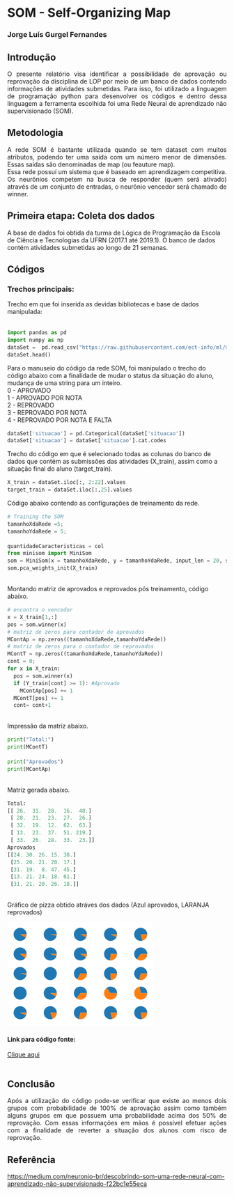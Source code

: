 # SOM - Self-Organizing Map
### Jorge Luís Gurgel Fernandes
 
## Introdução
<p align="justify">
O presente relatório visa identificar a possibilidade de aprovação ou reprovação da disciplina de LOP por meio de um banco de dados contendo
informações de atividades submetidas. Para isso, foi utilizado a linguagem de programação python para desenvolver os códigos e dentro dessa linguagem a ferramenta escolhida foi uma Rede Neural de aprendizado não supervisionado (SOM).
 
## Metodologia<br> 
<p align="justify">
 A rede SOM é bastante utilizada quando se tem dataset com muitos atributos, podendo ter uma saída com um número menor de dimensões.
 Essas saídas são denominadas de map (ou feauture map).<br>
Essa rede possuí um sistema que é baseado em aprendizagem competitiva. Os neurônios competem na busca de responder (quem será ativado) através de um conjunto de entradas, o neurônio vencedor será chamado de winner.
 
## Primeira etapa: Coleta dos dados
A base de dados foi obtida da turma de Lógica de Programação da Escola de Ciência e Tecnologias da UFRN (2017.1 até 2019.1).
O banco de dados contém atividades submetidas ao longo de 21 semanas.
<br>
## Códigos<br>
 
### Trechos principais:
Trecho em que foi inserida as devidas bibliotecas e base de dados manipulada:
<br>
```py	

import pandas as pd
import numpy as np
dataSet =  pd.read_csv("https://raw.githubusercontent.com/ect-info/ml/master/dados/lop_submissao_semana.csv",index_col=False )
dataSet.head()
```

Para o manuseio do código da rede SOM, foi manipulado o trecho do código abaixo com a finalidade de mudar o status da situação do aluno, mudança de uma string para um inteiro.
<br>0 - APROVADO
<br>1 - APROVADO POR NOTA
<br>2 - REPROVADO
<br>3 - REPROVADO POR NOTA
<br>4 - REPROVADO POR NOTA E FALTA
<br>
```py	
dataSet['situacao'] = pd.Categorical(dataSet['situacao'])
dataSet['situacao'] = dataSet['situacao'].cat.codes
```

Trecho do código em que é selecionado todas as colunas do banco de dados que contém as submissões das atividades (X_train),
assim como a situação final do aluno (target_train).<br>
 
```py
X_train = dataSet.iloc[:, 2:22].values 
target_train = dataSet.iloc[:,25].values

```
Código abaixo contendo as configurações de treinamento da rede.

```py
# Training the SOM
tamanhoXdaRede =5; 
tamanhoYdaRede = 5; 

quantidadeCaracteristicas = col
from minisom import MiniSom
som = MiniSom(x = tamanhoXdaRede, y = tamanhoYdaRede, input_len = 20, sigma = 1.0, learning_rate = 0.3)
som.pca_weights_init(X_train)
```
<br>Montando matriz de aprovados e reprovados pós treinamento, código abaixo.
<br>
```py
# encontra o vencedor 
x = X_train[1,:]
pos = som.winner(x)
# matriz de zeros para contador de aprovados 
MContAp = np.zeros((tamanhoXdaRede,tamanhoYdaRede))
# matriz de zeros para o contador de reprovados 
MContT = np.zeros((tamanhoXdaRede,tamanhoYdaRede))
cont = 0; 
for x in X_train: 
  pos = som.winner(x)
  if (Y_train[cont] >= 1): #Aprovado 
    MContAp[pos] += 1
  MContT[pos] += 1
  cont= cont+1
```
<br>Impressão da matriz abaixo.
```py
print("Total:")
print(MContT)

print("Aprovados")
print(MContAp)
```

<br>Matriz gerada abaixo.

```py
Total:
[[ 26.  31.  28.  16.  48.]
 [ 28.  21.  23.  27.  26.]
 [ 32.  19.  12.  62.  63.]
 [ 13.  23.  37.  51. 219.]
 [ 33.  26.  28.  33.  23.]]
Aprovados
[[24. 30. 26. 15. 38.]
 [25. 20. 21. 20. 17.]
 [31. 19.  8. 47. 45.]
 [13. 21. 24. 18. 61.]
 [31. 21. 20. 26. 18.]]
```
<br>Gráfico de pizza obtido atráves dos dados (Azul aprovados, LARANJA reprovados)

![Gráfico](https://github.com/jorgelgf/ML/blob/master/SOM/img/download.png)
 
 #### Link para código fonte:<br>
<a href="https://colab.research.google.com/drive/1ROlZfxLZprMUYUhli91bPciYnXAnV9u6#scrollTo=aRQLCTZKDhFo">Clique aqui</a> <br><br>
 
 
## Conclusão<br>

<p align="justify">
 Após a utilização do código pode-se verificar que existe ao menos dois grupos com probabilidade de 100% de aprovação assim como também alguns grupos em que possuem uma probabilidade acima dos 50% de reprovação. Com essas informações em mãos é possível efetuar ações com a finalidade de reverter a situação dos alunos com risco de reprovação.
 
</p>
 
 ## Referência
 
 https://medium.com/neuronio-br/descobrindo-som-uma-rede-neural-com-aprendizado-não-supervisionado-f22bc1e55eca	


